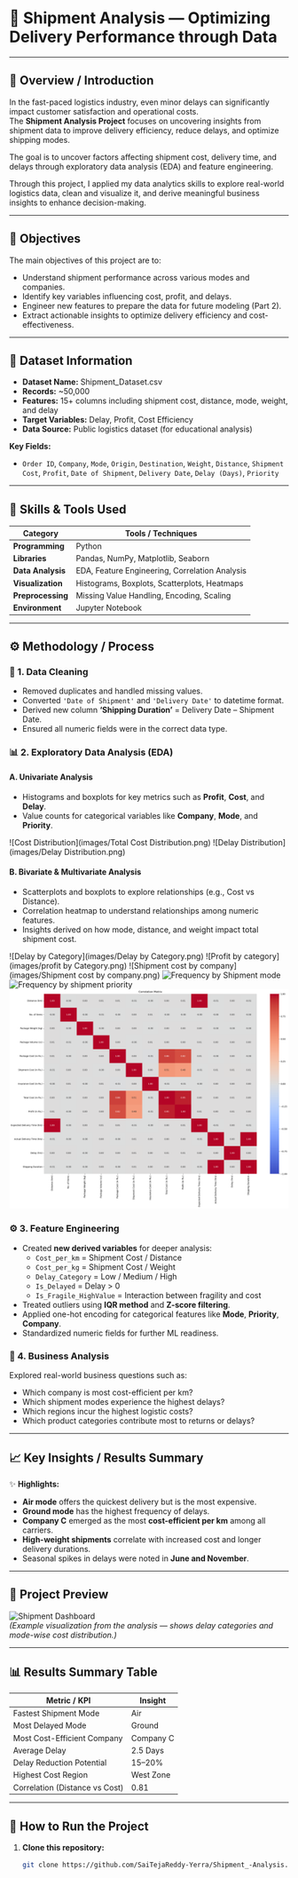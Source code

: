 # 🚚 Shipment Analysis — Optimizing Delivery Performance through Data

---

## 📖 Overview / Introduction
In the fast-paced logistics industry, even minor delays can significantly impact customer satisfaction and operational costs.  
The **Shipment Analysis Project** focuses on uncovering insights from shipment data to improve delivery efficiency, reduce delays, and optimize shipping modes.  

The goal is to uncover factors affecting shipment cost, delivery time, and delays through exploratory data analysis (EDA) and feature engineering.

Through this project, I applied my data analytics skills to explore real-world logistics data, clean and visualize it, and derive meaningful business insights to enhance decision-making.



---

## 🎯 Objectives
The main objectives of this project are to:
- Understand shipment performance across various modes and companies.  
- Identify key variables influencing cost, profit, and delays.  
- Engineer new features to prepare the data for future modeling (Part 2).  
- Extract actionable insights to optimize delivery efficiency and cost-effectiveness.

---

## 🧩 Dataset Information
- **Dataset Name:** Shipment_Dataset.csv  
- **Records:** ~50,000  
- **Features:** 15+ columns including shipment cost, distance, mode, weight, and delay  
- **Target Variables:** Delay, Profit, Cost Efficiency  
- **Data Source:** Public logistics dataset (for educational analysis)  

**Key Fields:**
- `Order ID`, `Company`, `Mode`, `Origin`, `Destination`, `Weight`, `Distance`, `Shipment Cost`, `Profit`, `Date of Shipment`, `Delivery Date`, `Delay (Days)`, `Priority`

---

## 🧠 Skills & Tools Used
| Category | Tools / Techniques |
|-----------|-------------------|
| **Programming** | Python |
| **Libraries** | Pandas, NumPy, Matplotlib, Seaborn |
| **Data Analysis** | EDA, Feature Engineering, Correlation Analysis |
| **Visualization** | Histograms, Boxplots, Scatterplots, Heatmaps |
| **Preprocessing** | Missing Value Handling, Encoding, Scaling |
| **Environment** | Jupyter Notebook |

---

## ⚙️ Methodology / Process

### 🧹 1. Data Cleaning
- Removed duplicates and handled missing values.  
- Converted `'Date of Shipment'` and `'Delivery Date'` to datetime format.  
- Derived new column **‘Shipping Duration’** = Delivery Date – Shipment Date.  
- Ensured all numeric fields were in the correct data type.

### 📊 2. Exploratory Data Analysis (EDA)
#### A. Univariate Analysis
- Histograms and boxplots for key metrics such as **Profit**, **Cost**, and **Delay**.  
- Value counts for categorical variables like **Company**, **Mode**, and **Priority**.  

![Cost Distribution](images/Total Cost Distribution.png)
![Delay Distribution](images/Delay Distribution.png)


#### B. Bivariate & Multivariate Analysis
- Scatterplots and boxplots to explore relationships (e.g., Cost vs Distance).  
- Correlation heatmap to understand relationships among numeric features.  
- Insights derived on how mode, distance, and weight impact total shipment cost.

![Delay by Category](images/Delay by Category.png)
![Profit by category](images/profit by Category.png)
![Shipment cost by company](images/Shipment cost by company.png)
![Frequency by Shipment mode](images/Frequency_by_shipment_mode.png)
![Frequency by shipment priority](images/Frequency_by_shipment_priority.png)
![Correlation Heatmap](images/correlation.png)


### ⚙️ 3. Feature Engineering
- Created **new derived variables** for deeper analysis:
  - `Cost_per_km` = Shipment Cost / Distance  
  - `Cost_per_kg` = Shipment Cost / Weight  
  - `Delay_Category` = Low / Medium / High  
  - `Is_Delayed` = Delay > 0  
  - `Is_Fragile_HighValue` = Interaction between fragility and cost
- Treated outliers using **IQR method** and **Z-score filtering**.  
- Applied one-hot encoding for categorical features like **Mode**, **Priority**, **Company**.  
- Standardized numeric fields for further ML readiness.

### 💼 4. Business Analysis
Explored real-world business questions such as:
- Which company is most cost-efficient per km?  
- Which shipment modes experience the highest delays?  
- Which regions incur the highest logistic costs?  
- Which product categories contribute most to returns or delays?

---

## 📈 Key Insights / Results Summary
✨ **Highlights:**
- **Air mode** offers the quickest delivery but is the most expensive.  
- **Ground mode** has the highest frequency of delays.  
- **Company C** emerged as the most **cost-efficient per km** among all carriers.  
- **High-weight shipments** correlate with increased cost and longer delivery durations.  
- Seasonal spikes in delays were noted in **June and November**.

---

## 📸 Project Preview  
![Shipment Dashboard](images/shipment_dashboard.png)  
*(Example visualization from the analysis — shows delay categories and mode-wise cost distribution.)*

---

## 📊 Results Summary Table

| Metric / KPI | Insight |
|---------------|----------|
| Fastest Shipment Mode | Air |
| Most Delayed Mode | Ground |
| Most Cost-Efficient Company | Company C |
| Average Delay | 2.5 Days |
| Delay Reduction Potential | 15–20% |
| Highest Cost Region | West Zone |
| Correlation (Distance vs Cost) | 0.81 |

---

## 🚀 How to Run the Project

1. **Clone this repository:**
   ```bash
   git clone https://github.com/SaiTejaReddy-Yerra/Shipment_-Analysis.git
